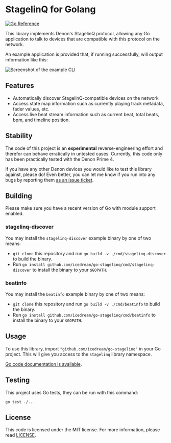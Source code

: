 # StagelinQ for Golang

[![Go Reference](https://pkg.go.dev/badge/github.com/icedream/go-stagelinq.svg)](https://pkg.go.dev/github.com/icedream/go-stagelinq)

This library implements Denon's StagelinQ protocol, allowing any Go application to talk to devices that are compatible with this protocol on the network.

An example application is provided that, if running successfully, will output information like this:

![Screenshot of the example CLI](docs/screenshot.png)

## Features

- Automatically discover StagelinQ-compatible devices on the network
- Access state map information such as currently playing track metadata, fader values, etc.
- Access live beat stream information such as current beat, total beats, bpm, and timeline position.

## Stability

The code of this project is an **experimental** reverse-engineering effort and therefor can behave erratically in untested cases. Currently, this code only has been practically tested with the Denon Prime 4.

If you have any other Denon devices you would like to test this library against, please do! Even better, you can let me know if you run into any bugs by reporting them [as an issue ticket](https://github.com/icedream/go-stagelinq/issues).

## Building

Please make sure you have a recent version of Go with module support enabled.

### stagelinq-discover

You may install the `stagelinq-discover` example binary by one of two means:

- `git clone` this repository and run `go build -v ./cmd/stagelinq-discover` to build the binary.
- Run `go install github.com/icedream/go-stagelinq/cmd/stagelinq-discover` to install the binary to your `$GOPATH`.

### beatinfo

You may install the `beatinfo` example binary by one of two means:

- `git clone` this repository and run `go build -v ./cmd/beatinfo` to build the binary.
- Run `go install github.com/icedream/go-stagelinq/cmd/beatinfo` to install the binary to your `$GOPATH`.

## Usage

To use this library, import `"github.com/icedream/go-stagelinq"` in your Go project. This will give you access to the `stagelinq` library namespace.

[Go code documentation is available](https://pkg.go.dev/github.com/icedream/go-stagelinq).

## Testing

This project uses Go tests, they can be run with this command:

    go test ./...

## License

This code is licensed under the MIT license. For more information, please read [LICENSE](LICENSE).
